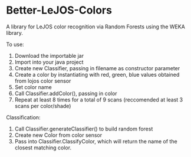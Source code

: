 # Better-LeJOS-Colors
A library for LeJOS color recognition via Random Forests using the WEKA library. 


To use:

1. Download the importable jar
2. Import into your java project
3. Create new Classifier, passing in filename as constructor parameter
4. Create a color by instantiating with red, green, blue values obtained from lojos color sensor
5. Set color name
6. Call Classifier.addColor(), passing in color
7. Repeat at least 8 times for a total of 9 scans (reccomended at least 3 scans per color/shade)

Classification:

1. Call Classifier.generateClassifier() to build random forest  
2. Create new Color from color sensor  
3. Pass into Classifier.ClassifyColor, which will return the name of the closest matching color.  

